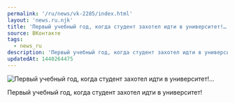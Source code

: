 ```yaml
---
permalink: '/ru/news/vk-2285/index.html'
layout: 'news.ru.njk'
title: 'Первый учебный год, когда студент захотел идти в университет!…'
source: ВКонтакте
tags:
  - news_ru
description: 'Первый учебный год, когда студент захотел идти в университет!…'
updatedAt: 1440264475
---
```

![Первый учебный год, когда студент захотел идти в университет!…](https://sun9-27.userapi.com/impf/c629507/v629507484/c7c9/KduaPqpFPGU.jpg?size=651x188&quality=96&proxy=1&sign=c6ca7163c584aeddf3333958e5fe4f91&c_uniq_tag=DJqpje40QDHQne2TScPcc4Mol3K-5mfavUL7wYsIU7I&type=album)

Первый учебный год, когда студент захотел идти в университет!
